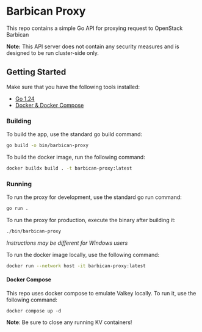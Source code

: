 # Barbican Proxy
This repo contains a simple Go API for proxying request to OpenStack Barbican

**Note:** This API server does not contain any security measures and is designed to be run cluster-side only.

## Getting Started
Make sure that you have the following tools installed:
- [Go 1.24](https://go.dev/doc/install)
- [Docker & Docker Compose](https://docs.docker.com/compose/install/)

### Building
To build the app, use the standard go build command:
```sh
go build -o bin/barbican-proxy
```

To build the docker image, run the following command:
```sh
docker buildx build . -t barbican-proxy:latest
```

### Running
To run the proxy for development, use the standard go run command:
```sh
go run .
```

To run the proxy for production, execute the binary after building it:
```sh
./bin/barbican-proxy
```
*Instructions may be different for Windows users*

To run the docker image locally, use the following command:
```sh
docker run --network host -it barbican-proxy:latest
```

#### Docker Compose
This repo uses docker compose to emulate Valkey locally. To run it, use the following command:
```
docker compose up -d
```
**Note**: Be sure to close any running KV containers!